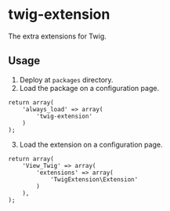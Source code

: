 # twig-extension

The extra extensions for Twig.

## Usage

1. Deploy at `packages` directory.
2. Load the package on a configuration page.

```php:fuel/app/config/config.php
return array(
    'always_load' => array(
        'twig-extension'
    )
);
```

3. Load the extension on a configuration page.

```php:fuel/app/config/parser.php
return array(
    'View_Twig' => array(
        'extensions' => array(
            'TwigExtension\Extension'
        )
    ),
);
```